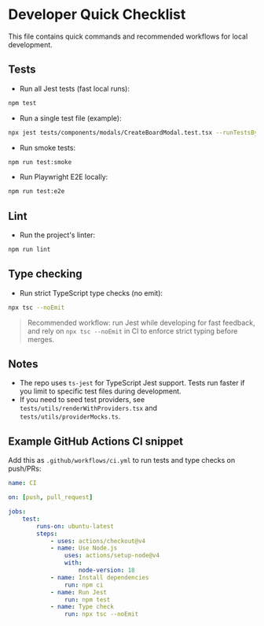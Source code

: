 # Developer Quick Checklist

This file contains quick commands and recommended workflows for local development.

## Tests

-   Run all Jest tests (fast local runs):

```bash
npm test
```

-   Run a single test file (example):

```bash
npx jest tests/components/modals/CreateBoardModal.test.tsx --runTestsByPath -i --runInBand --verbose
```

-   Run smoke tests:

```bash
npm run test:smoke
```

-   Run Playwright E2E locally:

```bash
npm run test:e2e
```

## Lint

-   Run the project's linter:

```bash
npm run lint
```

## Type checking

-   Run strict TypeScript type checks (no emit):

```bash
npx tsc --noEmit
```

> Recommended workflow: run Jest while developing for fast feedback, and rely on `npx tsc --noEmit` in CI to enforce strict typing before merges.

## Notes

-   The repo uses `ts-jest` for TypeScript Jest support. Tests run faster if you limit to specific test files during development.
-   If you need to seed test providers, see `tests/utils/renderWithProviders.tsx` and `tests/utils/providerMocks.ts`.

## Example GitHub Actions CI snippet

Add this as `.github/workflows/ci.yml` to run tests and type checks on push/PRs:

```yaml
name: CI

on: [push, pull_request]

jobs:
	test:
		runs-on: ubuntu-latest
		steps:
			- uses: actions/checkout@v4
			- name: Use Node.js
				uses: actions/setup-node@v4
				with:
					node-version: 18
			- name: Install dependencies
				run: npm ci
			- name: Run Jest
				run: npm test
			- name: Type check
				run: npx tsc --noEmit
```
